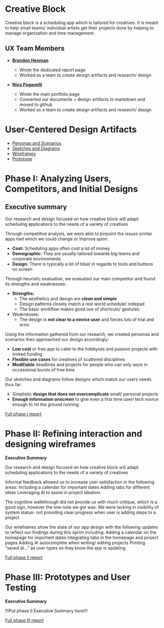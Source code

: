# Creative Block

Creative block is a scheduling app which is tailored for creatives. It is meant to help small teams/ individual artists get their projects done by helping to manage organization and time management.

## UX Team Members

* **[Brandon Henman](https://usabilityengineering.github.io/portfolio-CS-Brandon/)**
  - Wrote the dedicated report page
  - Worked as a team to create design artifacts and research/ design
  
* **[Nico Paganelli](https://usabilityengineering.github.io/ux-journal-the-real-brogrammer/)**
  - Wrote the main portfolio page
  - Converted our documents + design artifacts to markdown and moved to github
  - Worked as a team to create design artifacts and research/ design




# User-Centered Design Artifacts

* [Personas and Scenarios](personas/)
* [Sketches and Diagrams](sketches/)
* [Wireframes](wireframes/)
* [Prototype](#)

# Phase I: Analyzing Users, Competitors, and Initial Designs
## Executive summary 

Our research and design focused on how creative block will adapt scheduling applications to the needs of a variety of creatives


Through competitive analysis, we were able to pinpoint the issues similar apps had which we could change or improve upon:  
- **Cost:** Scheduling apps often cost a lot of money
- **Demographic:** They are usually tailored towards big teams and corporate environments
- **Design:** There is typically a lot of bloat in regards to tools and buttons on screen
  
Through heuristic evaluation, we evaluated our main competitor and found its strengths and weaknesses:  
- **Strengths:**
    - The aesthetics and design are **clean and simple**
    - Design patterns closely match a real world schedule/ notepad
    - The basic workflow makes good use of shortcuts/ gestures
- Weaknesses:
    - The design is **not clear to a novice user** and forces lots of trial and error
  
Using the information gathered from our research, we created personas and scenarios then approached our design accordingly:
- **Low cost** or free app to cater to the hobbyists and passion projects with limited funding
- **Flexible use cases** for creatives of scattered disciplines
- **Modifiable** deadlines and projects for people who can only work in occassional bursts of free time

Our sketches and diagrams follow designs which match our users needs thus far:  
- Simplistic **design that does not overcomplicate** small/ personal projects
- **Enough information onscreen** to give even a first time user/ tech novice enough to hit the ground running


[Full phase I report](phaseI/)

# Phase II: Refining interaction and designing wireframes

**Executive Summary**

Our research and design focused on how creative block will adapt scheduling applications to the needs of a variety of creatives


Informal feedback allowed us to increase user satisfaction in the following areas:
Including a calendar for important dates
Adding tabs for different ideas
Leveraging AI to assist in project ideation


The cognitive walkthrough did not provide us with much critique, which is a good sign, however the one note we got was:
We were lacking in visibility of system status- not providing clear progress when user is adding steps to a project


Our wireframes show the state of our app design with the following updates to reflect our findings during this sprint including:
Adding a calendar on the homepage for important dates
Integrating tabs in the homepage and project pages
Adding AI autocomplete when writing/ editing projects
Printing “saved at…” as user types so they know the app is updating


[Full phase II report](phaseII/)

# Phase III: Prototypes and User Testing

**Executive Summary**

!!!Put phase II Executive Summary here!!!

[Full phase III report](phaseIII/)

